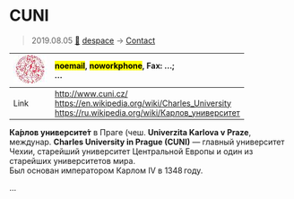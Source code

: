 # CUNI
> 2019.08.05 [🚀](../index/index.md) [despace](index.md) → [Contact](contact.md)

|[![](f/contact/c/cuni_logo1_thumb.jpg)](f/contact/c/cuni_logo1.png)|<mark>noemail</mark>, <mark>noworkphone</mark>, Fax: …;<br> *…*|
|:--|:--|
|Link|<http://www.cuni.cz/><br> <https://en.wikipedia.org/wiki/Charles_University><br> <https://ru.wikipedia.org/wiki/Карлов_университет>|

**Ка́рлов университе́т** в Праге (чеш. **Univerzita Karlova v Praze**, междунар. **Charles University in Prague (CUNI)** — главный университет Чехии, старейший университет Центральной Европы и один из старейших университетов мира.  
Был основан императором Карлом IV в 1348 году.


<p style="page-break-after:always"> </p>

…
